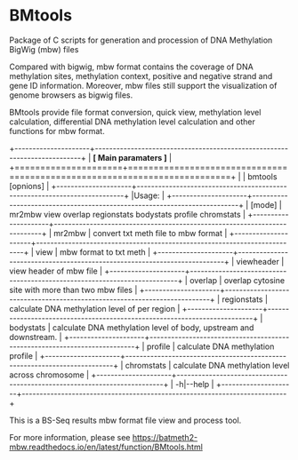 # BMtools

Package of C scripts for generation and procession of DNA Methylation BigWig (mbw) files

Compared with bigwig, mbw format contains the coverage of DNA methylation sites, methylation context, positive and negative strand and gene ID information. Moreover, mbw files still support the visualization of genome browsers as bigwig files.

BMtools provide file format conversion, quick view, methylation level calculation, differential DNA methylation level calculation and other functions for mbw format.

+---------------------+--------------------------------------------------------------------------+
| **[ Main paramaters ]**                                                                        |
+=====================+==========================================================================+
|                     | bmtools <mode> [opnions]                                                 |
+---------------------+--------------------------------------------------------------------------+
|Usage:                                                                                          |
+---------------------+--------------------------------------------------------------------------+
| [mode]              | mr2mbw view overlap regionstats bodystats profile chromstats             |
+---------------------+--------------------------------------------------------------------------+
| mr2mbw              | convert txt meth file to mbw format                                      |
+---------------------+--------------------------------------------------------------------------+
| view                | mbw format to txt meth                                                   |
+---------------------+--------------------------------------------------------------------------+
| viewheader          | view header of mbw file                                                  |
+---------------------+--------------------------------------------------------------------------+
| overlap             | overlap cytosine site with more than two mbw files                       |
+---------------------+--------------------------------------------------------------------------+
| regionstats         | calculate DNA methylation level of per region                            |
+---------------------+--------------------------------------------------------------------------+
| bodystats           | calculate DNA methylation level of body, upstream and downstream.        |
+---------------------+--------------------------------------------------------------------------+
| profile             | calculate DNA methylation profile                                        |
+---------------------+--------------------------------------------------------------------------+
| chromstats          | calculate DNA methylation level across chromosome                        |
+---------------------+--------------------------------------------------------------------------+
| -h|--help                                                                                      |
+---------------------+--------------------------------------------------------------------------+

This is a BS-Seq results mbw format file view and process tool.

For more information, please see https://batmeth2-mbw.readthedocs.io/en/latest/function/BMtools.html
